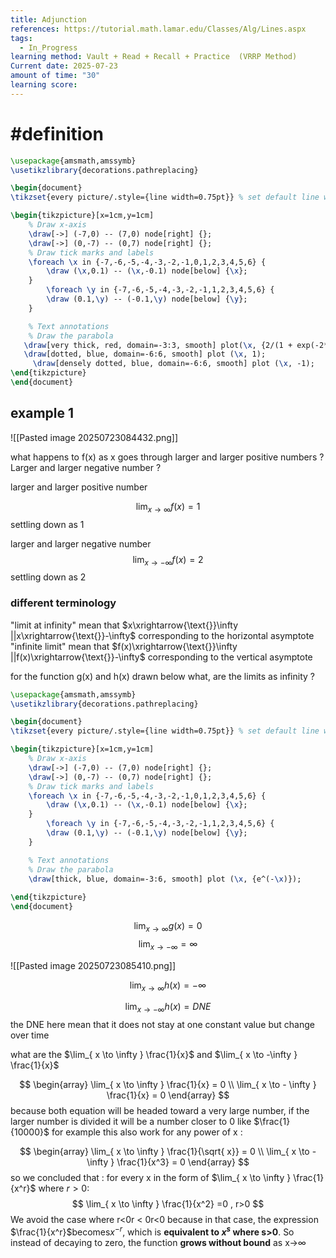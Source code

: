 ```yaml
---
title: Adjunction
references: https://tutorial.math.lamar.edu/Classes/Alg/Lines.aspx
tags:
  - In_Progress
learning method: Vault + Read + Recall + Practice  (VRRP Method)
Current date: 2025-07-23
amount of time: "30"
learning score:
---
```

# #definition 

```tikz
\usepackage{amsmath,amssymb}
\usetikzlibrary{decorations.pathreplacing}

\begin{document}
\tikzset{every picture/.style={line width=0.75pt}} % set default line width

\begin{tikzpicture}[x=1cm,y=1cm]
    % Draw x-axis
    \draw[->] (-7,0) -- (7,0) node[right] {};
    \draw[->] (0,-7) -- (0,7) node[right] {};
    % Draw tick marks and labels
    \foreach \x in {-7,-6,-5,-4,-3,-2,-1,0,1,2,3,4,5,6} {
        \draw (\x,0.1) -- (\x,-0.1) node[below] {\x};
    }
        \foreach \y in {-7,-6,-5,-4,-3,-2,-1,1,2,3,4,5,6} {
        \draw (0.1,\y) -- (-0.1,\y) node[below] {\y};
    }

    % Text annotations  
    % Draw the parabola
   \draw[very thick, red, domain=-3:3, smooth] plot(\x, {2/(1 + exp(-2*\x)) - 1});
   \draw[dotted, blue, domain=-6:6, smooth] plot (\x, 1);
     \draw[densely dotted, blue, domain=-6:6, smooth] plot (\x, -1);
\end{tikzpicture}
\end{document}


``` 



## example 1 
![[Pasted image 20250723084432.png]]   

what happens to f(x) as x goes through larger and larger positive numbers ? 
Larger and larger negative number ? 


larger and larger positive number

$$
\lim_{ x \to \infty } f(x) =   1 
$$
settling down as 1

larger and larger negative number 
$$
\lim_{ x \to -\infty } f(x)   = 2
$$
settling down as 2

### different terminology 
"limit at infinity" mean that $x\xrightarrow{\text{}}\infty ||x\xrightarrow{\text{}}-\infty$ corresponding to the horizontal asymptote
"infinite limit" mean that $f(x)\xrightarrow{\text{}}\infty ||f(x)\xrightarrow{\text{}}-\infty$ corresponding to the vertical asymptote 


for the function g(x) and h(x) drawn below what, are the limits as infinity ? 

```tikz
\usepackage{amsmath,amssymb}
\usetikzlibrary{decorations.pathreplacing}

\begin{document}
\tikzset{every picture/.style={line width=0.75pt}} % set default line width

\begin{tikzpicture}[x=1cm,y=1cm]
    % Draw x-axis
    \draw[->] (-7,0) -- (7,0) node[right] {};
    \draw[->] (0,-7) -- (0,7) node[right] {};
    % Draw tick marks and labels
    \foreach \x in {-7,-6,-5,-4,-3,-2,-1,0,1,2,3,4,5,6} {
        \draw (\x,0.1) -- (\x,-0.1) node[below] {\x};
    }
        \foreach \y in {-7,-6,-5,-4,-3,-2,-1,1,2,3,4,5,6} {
        \draw (0.1,\y) -- (-0.1,\y) node[below] {\y};
    }

    % Text annotations  
    % Draw the parabola
    \draw[thick, blue, domain=-3:6, smooth] plot (\x, {e^(-\x)});
 
\end{tikzpicture}
\end{document}


``` 

$$
\lim_{ x  \to \infty }   g(x ) = 0  
$$
$$
\lim_{ x \to  -\infty}    = \infty
$$



![[Pasted image 20250723085410.png]] 


$$
\lim_{ x \to \infty }   h(x)  = - \infty 
$$

$$
\lim_{ x \to -\infty }  h(x)   = DNE
$$
the DNE here mean that it does not stay at one constant value but change over time 


what are the $\lim_{ x \to \infty }  \frac{1}{x}$ and $\lim_{ x \to -\infty } \frac{1}{x}$

$$
\begin{array}
\lim_{ x \to \infty }  \frac{1}{x}  =    0  \\
\lim_{ x \to - \infty }  \frac{1}{x}  =    0 
\end{array}
$$
because both  equation will be headed toward a very large number, if the larger number is divided it will be a number closer to 0 like $\frac{1}{10000}$ for example 
this also work for any power of x : 

$$
\begin{array}
\lim_{ x \to \infty }  \frac{1}{\sqrt{  x}}  =    0  \\
\lim_{ x \to - \infty }  \frac{1}{x^3}  =    0 
\end{array}
$$
so we concluded that : 
for every x in the form of $\lim_{ x \to \infty } \frac{1}{x^r}$ where $r>0$: 
$$
\lim_{ x \to \infty }  \frac{1}{x^2} =0 , r>0
$$
We avoid the case where r<0r < 0r<0 because in that case, the expression $\frac{1}{x^r}$​ becomes$x^{-r}$, which is **equivalent to $x^s$ where s>0**. So instead of decaying to zero, the function **grows without bound** as x→∞
